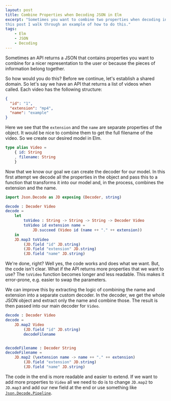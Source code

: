 ```yaml
---
layout: post
title: Combine Properties when Decoding JSON in Elm
excerpt: "Sometimes you want to combine two properties when decoding in Elm. In
this post I walk through an example of how to do this."
tags:
    - Elm
    - JSON
    - Decoding
---
```


Sometimes an API returns a JSON that contains properties you want to combine for
a nicer representation to the user or because the pieces of information belong
together.

So how would you do this? Before we continue, let's establish a shared domain.
So let's say we have an API that returns a list of videos when called. Each
video has the following structure:

```json
{
  "id": "1",
  "extension": "mp4",
  "name": "example"
}
```

Here we see that the `extension` and the `name` are separate properties of the
object. It would be nice to combine them to get the full filename of the video.
So we create our desired model in Elm.

```elm
type alias Video =
    { id: String
    , filename: String
    }
```

Now that we know our goal we can create the decoder for our model. In this first
attempt we decode all the properties in the object and pass this to a function
that transforms it into our model and, in the process, combines the extension
and the name.

```elm
import Json.Decode as JD exposing (Decoder, string)

decode : Decoder Video
decode =
    let
        toVideo : String -> String -> String -> Decoder Video
        toVideo id extension name =
            JD.succeed (Video id (name ++ "." ++ extension))
    in
    JD.map3 toVideo
        (JD.field "id" JD.string)
        (JD.field "extension" JD.string)
        (JD.field "name" JD.string)
```

We're done, right? Well yes, the code works and does what we want. But,
the code isn't clear. What if the API returns more properties that we want to
use? The `toVideo` function becomes longer and less readable. This makes it
error-prone, e.g. easier to swap the parameters.

We can improve this by extracting the logic of combining the name and extension
into a separate custom decoder. In the decoder, we get the whole JSON object and
extract only the name and combine those. The result is then passed into our main
decoder for `Video`.

```elm
decode : Decoder Video
decode =
    JD.map2 Video
        (JD.field "id" JD.string)
        decodeFilename


decodeFilename : Decoder String
decodeFilename =
    JD.map2 (\extension name -> name ++ "." ++ extension)
        (JD.field "extension" JD.string)
        (JD.field "name" JD.string)
```

The code in the end is more readable and easier to extend. If we want to add
more properties to `Video` all we need to do is to change `JD.map2` to `JD.map3`
and add our new field at the end or use something like [`Json.Decode.Pipeline`][1].

[1]: https://package.elm-lang.org/packages/NoRedInk/elm-json-decode-pipeline/latest/Json.Decode.Pipeline
